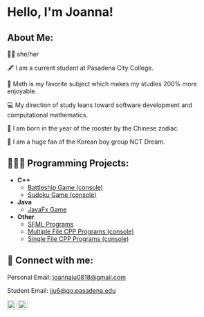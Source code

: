 <h1>Hello, I'm Joanna! </h1>

<h2> About Me:</h2>

💅🏻 she/her

🖋️ I am a current student at Pasadena City College.

📐 Math is my favorite subject which makes my studies 200% more enjoyable.

💻 My direction of study leans toward software development and computational mathematics.

🐓 I am born in the year of the rooster by the Chinese zodiac.

💚 I am a huge fan of the Korean boy group NCT Dream.

<h2>👩🏻‍💻 Programming Projects:</h2>

- <b>C++</b>
  - [Battleship Game (console)](https://github.com/joannaxju/20231203_cpp-battleship-game)
  - [Sudoku Game (console)](https://github.com/joannaxju/20240221_cpp-sudoku-game)
- <b>Java</b>
  - [JavaFx Game](https://github.com/joannaxju/202305_javafx-game) <b><i></b></i>
- <b>Other</b>
  - [SFML Programs](https://github.com/stars/joannaxju/lists/cpp-sfml)
  - [Multiple File CPP Programs (console)](https://github.com/stars/joannaxju/lists/m-cpp-console)
  - [Single File CPP Programs (console)](https://github.com/stars/joannaxju/lists/s-cpp-console)

<h2> 📲 Connect with me:</h2>

Personal Email: joannaju0818@gmail.com

Student Email: jju6@go.pasadena.edu

[<img align="left" alt="linkedin_symbol" width="22px" src="https://cdn.jsdelivr.net/npm/simple-icons@v3/icons/linkedin.svg" />][linkedin]
[<img align="left" alt="instagram_symbol" width="22px" src="https://cdn.jsdelivr.net/npm/simple-icons@v3/icons/instagram.svg" />][instagram]

[linkedin]: https://www.linkedin.com/in/joanna-ju-3a117124b/
[instagram]: https://www.instagram.com/joannaxju/
